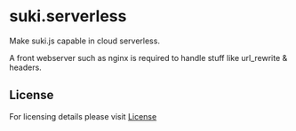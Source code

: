 # suki.serverless

Make suki.js capable in cloud serverless.

A front webserver such as nginx is required to handle stuff like url_rewrite & headers. 

## License

For licensing details please visit [License](LICENSE)
